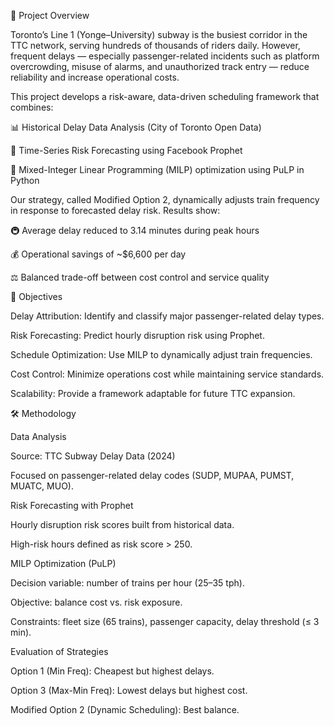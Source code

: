 📖 Project Overview

Toronto’s Line 1 (Yonge–University) subway is the busiest corridor in the TTC network, serving hundreds of thousands of riders daily. However, frequent delays — especially passenger-related incidents such as platform overcrowding, misuse of alarms, and unauthorized track entry — reduce reliability and increase operational costs.

This project develops a risk-aware, data-driven scheduling framework that combines:

📊 Historical Delay Data Analysis (City of Toronto Open Data)

🔮 Time-Series Risk Forecasting using Facebook Prophet

📐 Mixed-Integer Linear Programming (MILP) optimization using PuLP in Python

Our strategy, called Modified Option 2, dynamically adjusts train frequency in response to forecasted delay risk. Results show:

🚇 Average delay reduced to 3.14 minutes during peak hours

💰 Operational savings of ~$6,600 per day

⚖️ Balanced trade-off between cost control and service quality

🎯 Objectives

Delay Attribution: Identify and classify major passenger-related delay types.

Risk Forecasting: Predict hourly disruption risk using Prophet.

Schedule Optimization: Use MILP to dynamically adjust train frequencies.

Cost Control: Minimize operations cost while maintaining service standards.

Scalability: Provide a framework adaptable for future TTC expansion.

🛠️ Methodology

Data Analysis

Source: TTC Subway Delay Data (2024)

Focused on passenger-related delay codes (SUDP, MUPAA, PUMST, MUATC, MUO).

Risk Forecasting with Prophet

Hourly disruption risk scores built from historical data.

High-risk hours defined as risk score > 250.

MILP Optimization (PuLP)

Decision variable: number of trains per hour (25–35 tph).

Objective: balance cost vs. risk exposure.

Constraints: fleet size (65 trains), passenger capacity, delay threshold (≤ 3 min).


Evaluation of Strategies

Option 1 (Min Freq): Cheapest but highest delays.

Option 3 (Max-Min Freq): Lowest delays but highest cost.

Modified Option 2 (Dynamic Scheduling): Best balance.
